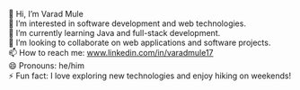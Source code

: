 👋 Hi, I’m Varad Mule <br>
👀 I’m interested in software development and web technologies.<br>
🌱 I’m currently learning Java and full-stack development.<br>
💞️ I’m looking to collaborate on web applications and software projects.<br>
📫 How to reach me: www.linkedin.com/in/varadmule17<br>
😄 Pronouns: he/him <br>
⚡ Fun fact: I love exploring new technologies and enjoy hiking on weekends!<br>
